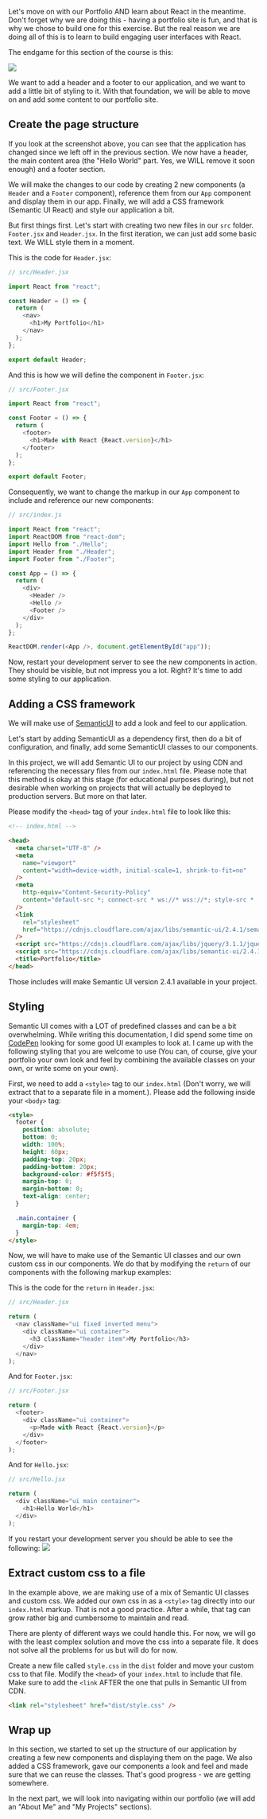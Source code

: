 Let's move on with our Portfolio AND learn about React in the meantime. Don't forget why we are doing this - having a portfolio site is fun, and that is why we chose to build one for this exercise. But the real reason we are doing all of this is to learn to build engaging user interfaces with React.

The endgame for this section of the course is this:

![](https://github.com/CraftAcademyLabs/ca_course/raw/master/week3/portfolio_challenge/assets/portfolio_v2_hello_world.png)

We want to add a header and a footer to our application, and we want to add a little bit of styling to it. With that foundation, we will be able to move on and add some content to our portfolio site.

## Create the page structure

If you look at the screenshot above, you can see that the application has changed since we left off in the previous section. We now have a header, the main content area (the "Hello World" part. Yes, we WILL remove it soon enough) and a footer section.

We will make the changes to our code by creating 2 new components (a `Header` and a `Footer` component), reference them from our `App` component and display them in our app. Finally, we will add a CSS framework (Semantic UI React) and style our application a bit.

But first things first. Let's start with creating two new files in our `src` folder. `Footer.jsx` and `Header.jsx`. In the first iteration, we can just add some basic text. We WILL style them in a moment.

This is the code for `Header.jsx`:

```js
// src/Header.jsx

import React from "react";

const Header = () => {
  return (
    <nav>
      <h1>My Portfolio</h1>
    </nav>
  );
};

export default Header;
```

And this is how we will define the component in `Footer.jsx`:

```js
// src/Footer.jsx

import React from "react";

const Footer = () => {
  return (
    <footer>
      <h1>Made with React {React.version}</h1>
    </footer>
  );
};

export default Footer;
```

Consequently, we want to change the markup in our `App` component to include and reference our new components:

```js
// src/index.js

import React from "react";
import ReactDOM from "react-dom";
import Hello from "./Hello";
import Header from "./Header";
import Footer from "./Footer";

const App = () => {
  return (
    <div>
      <Header />
      <Hello />
      <Footer />
    </div>
  );
};

ReactDOM.render(<App />, document.getElementById("app"));
```

Now, restart your development server to see the new components in action. They should be visible, but not impress you a lot. Right? It's time to add some styling to our application.

## Adding a CSS framework

We will make use of [SemanticUI](https://semantic-ui.com/introduction/getting-started.html) to add a look and feel to our application.

Let's start by adding SemanticUI as a dependency first, then do a bit of configuration, and finally, add some SemanticUI classes to our components.

In this project, we will add Semantic UI to our project by using CDN and referencing the necessary files from our `index.html` file. Please note that this method is okay at this stage (for educational purposes during), but not desirable when working on projects that will actually be deployed to production servers. But more on that later.

Please modify the `<head>` tag of your `index.html` file to look like this:

```html
<!-- index.html -->

<head>
  <meta charset="UTF-8" />
  <meta
    name="viewport"
    content="width=device-width, initial-scale=1, shrink-to-fit=no"
  />
  <meta
    http-equiv="Content-Security-Policy"
    content="default-src *; connect-src * ws://* wss://*; style-src * 'unsafe-inline' 'unsafe-eval'; media-src * ; img-src * data:; font-src * ; script-src * 'unsafe-inline' 'unsafe-eval';"
  />
  <link
    rel="stylesheet"
    href="https://cdnjs.cloudflare.com/ajax/libs/semantic-ui/2.4.1/semantic.min.css"
  />
  <script src="https://cdnjs.cloudflare.com/ajax/libs/jquery/3.1.1/jquery.min.js"></script>
  <script src="https://cdnjs.cloudflare.com/ajax/libs/semantic-ui/2.4.1/semantic.min.js"></script>
  <title>Portfolio</title>
</head>
```

Those includes will make Semantic UI version 2.4.1 available in your project.

## Styling

Semantic UI comes with a LOT of predefined classes and can be a bit overwhelming. While writing this documentation, I did spend some time on [CodePen](https://codepen.io/) looking for some good UI examples to look at. I came up with the following styling that you are welcome to use (You can, of course, give your portfolio your own look and feel by combining the available classes on your own, or write some on your own).

First, we need to add a `<style>` tag to our `index.html` (Don't worry, we will extract that to a separate file in a moment.). Please add the following inside your `<body>` tag:

```html
<style>
  footer {
    position: absolute;
    bottom: 0;
    width: 100%;
    height: 60px;
    padding-top: 20px;
    padding-bottom: 20px;
    background-color: #f5f5f5;
    margin-top: 0;
    margin-bottom: 0;
    text-align: center;
  }

  .main.container {
    margin-top: 4em;
  }
</style>
```

Now, we will have to make use of the Semantic UI classes and our own custom css in our components. We do that by modifying the `return` of our components with the following markup examples:

This is the code for the `return` in `Header.jsx`:

```js
// src/Header.jsx

return (
  <nav className="ui fixed inverted menu">
    <div className="ui container">
      <h3 className="header item">My Portfolio</h3>
    </div>
  </nav>
);
```

And for `Footer.jsx`:

```js
// src/Footer.jsx

return (
  <footer>
    <div className="ui container">
      <p>Made with React {React.version}</p>
    </div>
  </footer>
);
```

And for `Hello.jsx`:

```js
// src/Hello.jsx

return (
  <div className="ui main container">
    <h1>Hello World</h1>
  </div>
);
```

If you restart your development server you should be able to see the following: ![](https://github.com/CraftAcademyLabs/ca_course/raw/master/week3/portfolio_challenge/assets/portfolio_v2_hello_world.png)

## Extract custom css to a file

In the example above, we are making use of a mix of Semantic UI classes and custom css. We added our own css in as a `<style>` tag directly into our `index.html` markup. That is not a good practice. After a while, that tag can grow rather big and cumbersome to maintain and read.

There are plenty of different ways we could handle this. For now, we will go with the least complex solution and move the css into a separate file. It does not solve all the problems for us but will do for now.

Create a new file called `style.css` in the `dist` folder and move your custom css to that file. Modify the `<head>` of your `index.html` to include that file. Make sure to add the `<link` AFTER the one that pulls in Semantic UI from CDN.

```html
<link rel="stylesheet" href="dist/style.css" />
```

## Wrap up

In this section, we started to set up the structure of our application by creating a few new components and displaying them on the page. We also added a CSS framework, gave our components a look and feel and made sure that we can reuse the classes. That's good progress - we are getting somewhere.

In the next part, we will look into navigating within our portfolio (we will add an "About Me" and "My Projects" sections).
